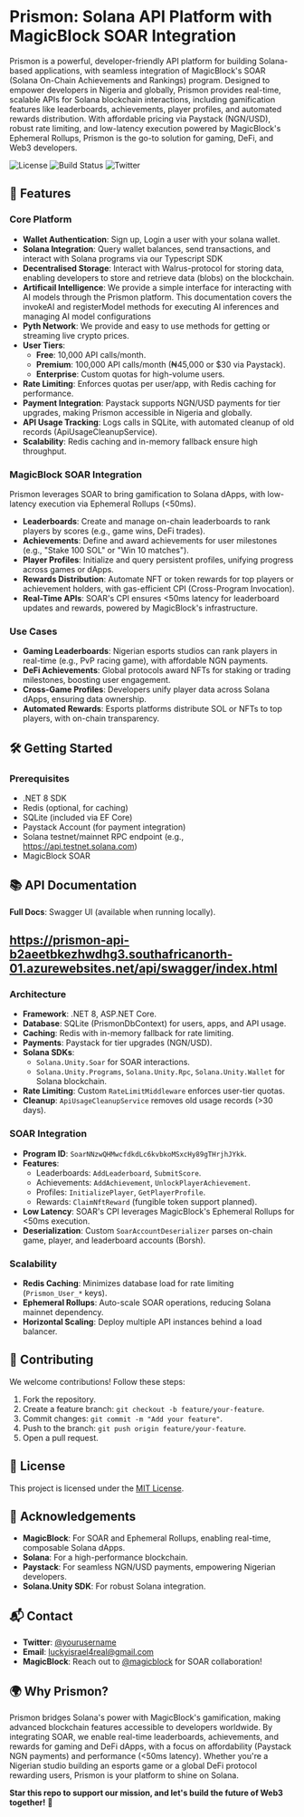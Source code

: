 # Prismon: Solana API Platform with MagicBlock SOAR Integration

Prismon is a powerful, developer-friendly API platform for building Solana-based applications, with seamless integration of MagicBlock's SOAR (Solana On-Chain Achievements and Rankings) program. Designed to empower developers in Nigeria and globally, Prismon provides real-time, scalable APIs for Solana blockchain interactions, including gamification features like leaderboards, achievements, player profiles, and automated rewards distribution. With affordable pricing via Paystack (NGN/USD), robust rate limiting, and low-latency execution powered by MagicBlock's Ephemeral Rollups, Prismon is the go-to solution for gaming, DeFi, and Web3 developers.

![License](https://img.shields.io/badge/License-MIT-blue.svg)
![Build Status](https://img.shields.io/badge/Build-Passing-green.svg)
![Twitter](https://img.shields.io/twitter/follow/iluckyisrael.svg?style=social)

## 🌟 Features

### Core Platform

- **Wallet Authentication**: Sign up, Login a user with your solana wallet.
- **Solana Integration**: Query wallet balances, send transactions, and interact with Solana programs via our Typescript SDK
- **Decentralised Storage**: Interact with Walrus-protocol for storing data, enabling developers to store and retrieve data (blobs) on the blockchain.
- **Artificail Intelligence**: We provide a simple interface for interacting with AI models through the Prismon platform. This documentation covers the invokeAI and registerModel methods for executing AI inferences and managing AI model configurations
- **Pyth Network**: We provide and easy to use methods for getting or streaming live crypto prices.
- **User Tiers**:
  - **Free**: 10,000 API calls/month.
  - **Premium**: 100,000 API calls/month (₦45,000 or $30 via Paystack).
  - **Enterprise**: Custom quotas for high-volume users.
- **Rate Limiting**: Enforces quotas per user/app, with Redis caching for performance.
- **Payment Integration**: Paystack supports NGN/USD payments for tier upgrades, making Prismon accessible in Nigeria and globally.
- **API Usage Tracking**: Logs calls in SQLite, with automated cleanup of old records (ApiUsageCleanupService).
- **Scalability**: Redis caching and in-memory fallback ensure high throughput.

### MagicBlock SOAR Integration

Prismon leverages SOAR to bring gamification to Solana dApps, with low-latency execution via Ephemeral Rollups (<50ms).

- **Leaderboards**: Create and manage on-chain leaderboards to rank players by scores (e.g., game wins, DeFi trades).
- **Achievements**: Define and award achievements for user milestones (e.g., "Stake 100 SOL" or "Win 10 matches").
- **Player Profiles**: Initialize and query persistent profiles, unifying progress across games or dApps.
- **Rewards Distribution**: Automate NFT or token rewards for top players or achievement holders, with gas-efficient CPI (Cross-Program Invocation).
- **Real-Time APIs**: SOAR's CPI ensures <50ms latency for leaderboard updates and rewards, powered by MagicBlock's infrastructure.

### Use Cases

- **Gaming Leaderboards**: Nigerian esports studios can rank players in real-time (e.g., PvP racing game), with affordable NGN payments.
- **DeFi Achievements**: Global protocols award NFTs for staking or trading milestones, boosting user engagement.
- **Cross-Game Profiles**: Developers unify player data across Solana dApps, ensuring data ownership.
- **Automated Rewards**: Esports platforms distribute SOL or NFTs to top players, with on-chain transparency.

## 🛠️ Getting Started

### Prerequisites

- .NET 8 SDK
- Redis (optional, for caching)
- SQLite (included via EF Core)
- Paystack Account (for payment integration)
- Solana testnet/mainnet RPC endpoint (e.g., https://api.testnet.solana.com)
- MagicBlock SOAR 

## 📚 API Documentation

**Full Docs**: Swagger UI (available when running locally).

## https://prismon-api-b2aeetbkezhwdhg3.southafricanorth-01.azurewebsites.net/api/swagger/index.html

### Architecture

- **Framework**: .NET 8, ASP.NET Core.
- **Database**: SQLite (PrismonDbContext) for users, apps, and API usage.
- **Caching**: Redis with in-memory fallback for rate limiting.
- **Payments**: Paystack for tier upgrades (NGN/USD).
- **Solana SDKs**:
  - `Solana.Unity.Soar` for SOAR interactions.
  - `Solana.Unity.Programs`, `Solana.Unity.Rpc`, `Solana.Unity.Wallet` for Solana blockchain.
- **Rate Limiting**: Custom `RateLimitMiddleware` enforces user-tier quotas.
- **Cleanup**: `ApiUsageCleanupService` removes old usage records (>30 days).

### SOAR Integration

- **Program ID**: `SoarNNzwQHMwcfdkdLc6kvbkoMSxcHy89gTHrjhJYkk`.
- **Features**:
  - Leaderboards: `AddLeaderboard`, `SubmitScore`.
  - Achievements: `AddAchievement`, `UnlockPlayerAchievement`.
  - Profiles: `InitializePlayer`, `GetPlayerProfile`.
  - Rewards: `ClaimNftReward` (fungible token support planned).
- **Low Latency**: SOAR's CPI leverages MagicBlock's Ephemeral Rollups for <50ms execution.
- **Deserialization**: Custom `SoarAccountDeserializer` parses on-chain game, player, and leaderboard accounts (Borsh).

### Scalability

- **Redis Caching**: Minimizes database load for rate limiting (`Prismon_User_*` keys).
- **Ephemeral Rollups**: Auto-scale SOAR operations, reducing Solana mainnet dependency.
- **Horizontal Scaling**: Deploy multiple API instances behind a load balancer.

## 🤝 Contributing

We welcome contributions! Follow these steps:

1. Fork the repository.
2. Create a feature branch: `git checkout -b feature/your-feature`.
3. Commit changes: `git commit -m "Add your feature"`.
4. Push to the branch: `git push origin feature/your-feature`.
5. Open a pull request.

## 📜 License

This project is licensed under the [MIT License](LICENSE).

## 🙌 Acknowledgements

- **MagicBlock**: For SOAR and Ephemeral Rollups, enabling real-time, composable Solana dApps.
- **Solana**: For a high-performance blockchain.
- **Paystack**: For seamless NGN/USD payments, empowering Nigerian developers.
- **Solana.Unity SDK**: For robust Solana integration.

## 📬 Contact

- **Twitter**: [@yourusername](https://twitter.com/iluckyisrael)
- **Email**: luckyisrael4real@gmail.com
- **MagicBlock**: Reach out to [@magicblock](https://twitter.com/magicblock) for SOAR collaboration!

## 🌍 Why Prismon?

Prismon bridges Solana's power with MagicBlock's gamification, making advanced blockchain features accessible to developers worldwide. By integrating SOAR, we enable real-time leaderboards, achievements, and rewards for gaming and DeFi dApps, with a focus on affordability (Paystack NGN payments) and performance (<50ms latency). Whether you're a Nigerian studio building an esports game or a global DeFi protocol rewarding users, Prismon is your platform to shine on Solana.

**Star this repo to support our mission, and let's build the future of Web3 together!** 🚀



